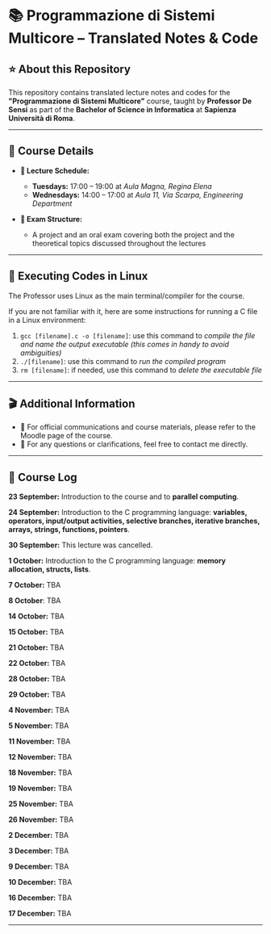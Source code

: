 # 📚 Programmazione di Sistemi Multicore – Translated Notes & Code

## ⭐ About this Repository

This repository contains translated lecture notes and codes for the **"Programmazione di Sistemi Multicore"** course, taught by **Professor De Sensi** as part of the **Bachelor of Science in Informatica** at **Sapienza Università di Roma**.

---

## 📍 Course Details

- **📅 Lecture Schedule:**
  - **Tuesdays:** 17:00 – 19:00 at *Aula Magna, Regina Elena*
  - **Wednesdays:** 14:00 – 17:00 at *Aula 11, Via Scarpa, Engineering Department*

- **🧪 Exam Structure:**
  - A project and an oral exam covering both the project and the theoretical topics discussed throughout the lectures

---

## 🚨 Executing Codes in Linux

The Professor uses Linux as the main terminal/compiler for the course.

If you are not familiar with it, here are some instructions for running a C file in a Linux environment:

1) `gcc [filename].c -o [filename]`: use this command to *compile the file and name the output executable (this comes in handy to avoid ambiguities)*
2) `./[filename]`: use this command to *run the compiled program*
3) `rm [filename]`: if needed, use this command to *delete the executable file*

---

## 🎬 Additional Information

- 📌 For official communications and course materials, please refer to the Moodle page of the course.
- 📩 For any questions or clarifications, feel free to contact me directly.

---

## 📖 Course Log
**23 September:** Introduction to the course and to **parallel computing**.

**24 September:** Introduction to the C programming language: **variables, operators, input/output activities, selective branches, iterative branches, arrays, strings, functions, pointers**.

**30 September:** This lecture was cancelled.

**1 October:** Introduction to the C programming language: **memory allocation, structs, lists**.

**7 October:** TBA

**8 October**: TBA

**14 October:** TBA

**15 October:** TBA

**21 October:** TBA

**22 October:** TBA

**28 October:** TBA

**29 October:** TBA

**4 November:** TBA

**5 November:** TBA

**11 November:** TBA

**12 November:** TBA

**18 November:** TBA

**19 November:** TBA

**25 November:** TBA

**26 November:** TBA

**2 December:** TBA

**3 December:** TBA

**9 December:** TBA

**10 December:** TBA

**16 December:** TBA

**17 December:** TBA

---
